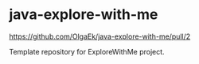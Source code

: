 # java-explore-with-me
https://github.com/OlgaEk/java-explore-with-me/pull/2

Template repository for ExploreWithMe project.
